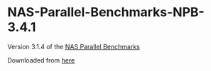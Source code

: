 # NAS-Parallel-Benchmarks-NPB-3.4.1
Version 3.1.4 of the [NAS Parallel Benchmarks](https://www.nas.nasa.gov/publications/npb.html)

Downloaded from [here](https://www.nas.nasa.gov/assets/npb/NPB3.4.1.tar.gz)
